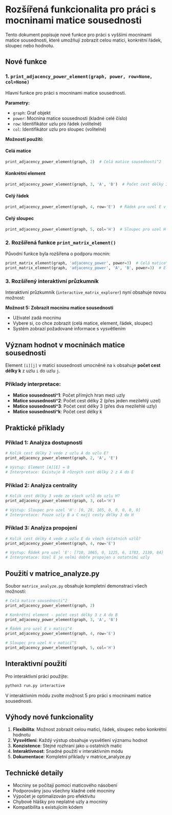 # Rozšířená funkcionalita pro práci s mocninami matice sousednosti

Tento dokument popisuje nové funkce pro práci s vyššími mocninami matice sousednosti, které umožňují zobrazit celou matici, konkrétní řádek, sloupec nebo hodnotu.

## Nové funkce

### 1. `print_adjacency_power_element(graph, power, row=None, col=None)`

Hlavní funkce pro práci s mocninami matice sousednosti.

**Parametry:**
- `graph`: Graf objekt
- `power`: Mocnina matice sousednosti (kladné celé číslo)
- `row`: Identifikátor uzlu pro řádek (volitelné)
- `col`: Identifikátor uzlu pro sloupec (volitelné)

**Možnosti použití:**

#### Celá matice
```python
print_adjacency_power_element(graph, 2)  # Celá matice sousednosti^2
```

#### Konkrétní element
```python
print_adjacency_power_element(graph, 3, 'A', 'B')  # Počet cest délky 3 z A do B
```

#### Celý řádek
```python
print_adjacency_power_element(graph, 4, row='E')  # Řádek pro uzel E v matici^4
```

#### Celý sloupec
```python
print_adjacency_power_element(graph, 5, col='H')  # Sloupec pro uzel H v matici^5
```

### 2. Rozšířená funkce `print_matrix_element()`

Původní funkce byla rozšířena o podporu mocnin:

```python
print_matrix_element(graph, 'adjacency_power', power=3)  # Celá matice^3
print_matrix_element(graph, 'adjacency_power', 'A', 'B', power=3)  # Element [A][B] v matici^3
```

### 3. Rozšířený interaktivní průzkumník

Interaktivní průzkumník (`interactive_matrix_explorer`) nyní obsahuje novou možnost:

**Možnost 5: Zobrazit mocninu matice sousednosti**
- Uživatel zadá mocninu
- Vybere si, co chce zobrazit (celá matice, element, řádek, sloupec)
- Systém zobrazí požadované informace s vysvětlením

## Význam hodnot v mocninách matice sousednosti

Element `[i][j]` v matici sousednosti umocněné na `k` obsahuje **počet cest délky k** z uzlu `i` do uzlu `j`.

### Příklady interpretace:

- **Matice sousednosti^1**: Počet přímých hran mezi uzly
- **Matice sousednosti^2**: Počet cest délky 2 (přes jeden mezilehlý uzel)
- **Matice sousednosti^3**: Počet cest délky 3 (přes dva mezilehlé uzly)
- **Matice sousednosti^k**: Počet cest délky k

## Praktické příklady

### Příklad 1: Analýza dostupnosti
```python
# Kolik cest délky 2 vede z uzlu A do uzlu E?
print_adjacency_power_element(graph, 2, 'A', 'E')

# Výstup: Element [A][E] = 8
# Interpretace: Existuje 8 různých cest délky 2 z A do E
```

### Příklad 2: Analýza centrality
```python
# Kolik cest délky 3 vede ze všech uzlů do uzlu H?
print_adjacency_power_element(graph, 3, col='H')

# Výstup: Sloupec pro uzel 'H': [0, 28, 105, 0, 0, 0, 0, 0]
# Interpretace: Pouze uzly B a C mají cesty délky 3 do H
```

### Příklad 3: Analýza propojení
```python
# Kolik cest délky 4 vede z uzlu E do všech ostatních uzlů?
print_adjacency_power_element(graph, 4, row='E')

# Výstup: Řádek pro uzel 'E': [710, 1065, 0, 1225, 6, 1783, 2130, 84]
# Interpretace: Uzel E je velmi dobře propojen s ostatními uzly
```

## Použití v matrice_analyze.py

Soubor `matrice_analyze.py` obsahuje kompletní demonstraci všech možností:

```python
# Celá matice sousednosti^2
print_adjacency_power_element(graph, 2)

# Konkrétní element - počet cest délky 3 z A do B
print_adjacency_power_element(graph, 3, 'A', 'B')

# Řádek pro uzel E v matici^4
print_adjacency_power_element(graph, 4, row='E')

# Sloupec pro uzel H v matici^5
print_adjacency_power_element(graph, 5, col='H')
```

## Interaktivní použití

Pro interaktivní práci použijte:

```bash
python3 run.py interactive
```

V interaktivním módu zvolte možnost 5 pro práci s mocninami matice sousednosti.

## Výhody nové funkcionality

1. **Flexibilita**: Možnost zobrazit celou matici, řádek, sloupec nebo konkrétní hodnotu
2. **Vysvětlení**: Každý výstup obsahuje vysvětlení významu hodnot
3. **Konzistence**: Stejné rozhraní jako u ostatních matic
4. **Interaktivnost**: Snadné použití v interaktivním módu
5. **Dokumentace**: Kompletní příklady v matrice_analyze.py

## Technické detaily

- Mocniny se počítají pomocí maticového násobení
- Podporovány jsou všechny kladné celé mocniny
- Výpočet je optimalizován pro efektivitu
- Chybové hlášky pro neplatné uzly a mocniny
- Kompatibilita s existujícím kódem
